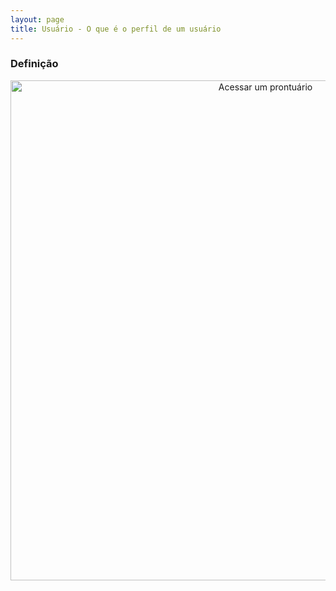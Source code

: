 ```yaml
---
layout: page
title: Usuário - O que é o perfil de um usuário
---
```


### Definição

<p align="center">
  <img alt="Acessar um prontuário" src="como-acessar-um-prontuario-img-01.png" width="800">
</p>